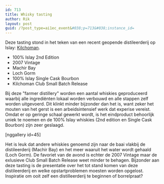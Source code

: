 ```yaml
---
id: 713
title: Whisky tasting
author: Rik
layout: post
guid: /?post_type=ai1ec_event&#038;p=713&#038;instance_id=
---
```

Deze tasting stond in het teken van een recent geopende distileerderij op Islay: [Kilchoman](http://kilchomandistillery.com/).

<ul>
	<li>100% Islay 2nd Edition</li>
	<li>2007 Vintage</li>
	<li>Machir Bay</li>
	<li>Loch Gorm</li>
	<li>100% Islay Single Cask Bourbon</li>
	<li>Kilchoman Club Small Batch Release</li>
</ul>

Bij deze "farmer distillery" worden een aantal whiskies geproduceerd waarbij alle ingrediënten lokaal worden verbouwd en alle stappen zelf worden uitgevoerd. Dit klinkt minder bijzonder dan het is, want zeker het mouten van het gerst is een arbeidsintensief werk dat experise vereist. Omdat er op geringe schaal gewerkt wordt, is het eindproduct behoorlijk uniek te noemen en de 100% Islay whiskies (2nd edition en Single Cask Bourbon) zijn zeer geslaagd.

[nggallery id=45]

Het is leuk dat andere whiskies genoemd zijn naar de baai vlakbij de distileerderij (Machir Bay) en het meer waaruit het water wordt gehaald (Loch Gorm). De favoriet van de avond is echter de 2007 Vintage maar de exlusieve Club Small Batch Release weet minder te behagen. Bijzonder aan deze tasting is de presentatie over het tot stand komen van deze distileerderij en welke opstartproblemen moesten worden opgelost. Inspiratie om ooit zelf een distilleerderij te beginnen of borrelpraat?